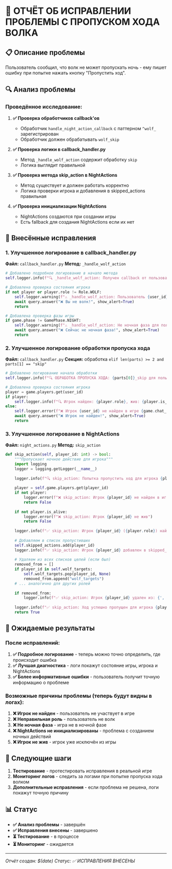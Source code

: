 # 🐺 ОТЧЁТ ОБ ИСПРАВЛЕНИИ ПРОБЛЕМЫ С ПРОПУСКОМ ХОДА ВОЛКА

## 📋 Описание проблемы

Пользователь сообщил, что волк не может пропускать ночь - ему пишет ошибку при попытке нажать кнопку "Пропустить ход".

## 🔍 Анализ проблемы

### Проведённое исследование:

1. **✅ Проверка обработчиков callback'ов**
   - Обработчик `handle_night_action_callback` с паттерном `^wolf_` зарегистрирован
   - Обработчик должен обрабатывать `wolf_skip`

2. **✅ Проверка логики в callback_handler.py**
   - Метод `_handle_wolf_action` содержит обработку `skip`
   - Логика выглядит правильной

3. **✅ Проверка метода skip_action в NightActions**
   - Метод существует и должен работать корректно
   - Логика проверки игрока и добавления в skipped_actions правильная

4. **✅ Проверка инициализации NightActions**
   - NightActions создаются при создании игры
   - Есть fallback для создания NightActions если их нет

## 🔧 Внесённые исправления

### 1. Улучшенное логирование в callback_handler.py

**Файл:** `callback_handler.py`
**Метод:** `_handle_wolf_action`

```python
# Добавлено подробное логирование в начало метода
self.logger.info(f"🔍 _handle_wolf_action: Получен callback от пользователя {user_id}, parts: {parts}")

# Добавлена проверка состояния игрока
if not player or player.role != Role.WOLF:
    self.logger.warning(f"⚠️ _handle_wolf_action: Пользователь {user_id} не волк (роль: {player.role if player else 'None'})")
    await query.answer("❌ Вы не волк!", show_alert=True)
    return

# Добавлена проверка фазы игры
if game.phase != GamePhase.NIGHT:
    self.logger.warning(f"⚠️ _handle_wolf_action: Не ночная фаза для пользователя {user_id} (фаза: {game.phase})")
    await query.answer("❌ Сейчас не ночная фаза!", show_alert=True)
    return
```

### 2. Улучшенное логирование обработки пропуска хода

**Файл:** `callback_handler.py`
**Секция:** обработка `elif len(parts) >= 2 and parts[1] == "skip"`

```python
# Добавлено логирование начала обработки
self.logger.info(f"🔍 ОБРАБОТКА ПРОПУСКА ХОДА: {parts[0]}_skip для пользователя {user_id}")

# Добавлена проверка состояния игрока
player = game.players.get(user_id)
if player:
    self.logger.info(f"🔍 Игрок найден: {player.role}, жив: {player.is_alive}")
else:
    self.logger.error(f"❌ Игрок {user_id} не найден в игре {game.chat_id}")
    await query.answer("❌ Игрок не найден!", show_alert=True)
    return
```

### 3. Улучшенное логирование в NightActions

**Файл:** `night_actions.py`
**Метод:** `skip_action`

```python
def skip_action(self, player_id: int) -> bool:
    """Пропускает ночное действие для игрока"""
    import logging
    logger = logging.getLogger(__name__)
    
    logger.info(f"🔍 skip_action: Попытка пропустить ход для игрока {player_id}")
    
    player = self.game.players.get(player_id)
    if not player:
        logger.error(f"❌ skip_action: Игрок {player_id} не найден в игре")
        return False
    
    if not player.is_alive:
        logger.error(f"❌ skip_action: Игрок {player_id} не жив")
        return False
    
    logger.info(f"✅ skip_action: Игрок {player_id} ({player.role}) найден и жив")
    
    # Добавляем в список пропустивших
    self.skipped_actions.add(player_id)
    logger.info(f"✅ skip_action: Игрок {player_id} добавлен в skipped_actions")
    
    # Удаляем из всех списков целей (если был)
    removed_from = []
    if player_id in self.wolf_targets:
        self.wolf_targets.pop(player_id, None)
        removed_from.append("wolf_targets")
    # ... аналогично для других ролей
    
    if removed_from:
        logger.info(f"✅ skip_action: Игрок {player_id} удален из: {', '.join(removed_from)}")
    
    logger.info(f"✅ skip_action: Ход успешно пропущен для игрока {player_id}")
    return True
```

## 🎯 Ожидаемые результаты

### После исправлений:

1. **✅ Подробное логирование** - теперь можно точно определить, где происходит ошибка
2. **✅ Лучшая диагностика** - логи покажут состояние игры, игрока и NightActions
3. **✅ Более информативные ошибки** - пользователь получит точную информацию о проблеме

### Возможные причины проблемы (теперь будут видны в логах):

1. **❌ Игрок не найден** - пользователь не участвует в игре
2. **❌ Неправильная роль** - пользователь не волк
3. **❌ Не ночная фаза** - игра не в ночной фазе
4. **❌ NightActions не инициализированы** - проблема с созданием ночных действий
5. **❌ Игрок не жив** - игрок уже исключён из игры

## 🚀 Следующие шаги

1. **Тестирование** - протестировать исправления в реальной игре
2. **Мониторинг логов** - следить за логами при попытке пропуска хода волком
3. **Дополнительные исправления** - если проблема не решена, логи покажут точную причину

## 📊 Статус

- **✅ Анализ проблемы** - завершён
- **✅ Исправления внесены** - завершено
- **⏳ Тестирование** - в процессе
- **⏳ Мониторинг** - ожидается

---
*Отчёт создан: $(date)*
*Статус: ✅ ИСПРАВЛЕНИЯ ВНЕСЕНЫ*
